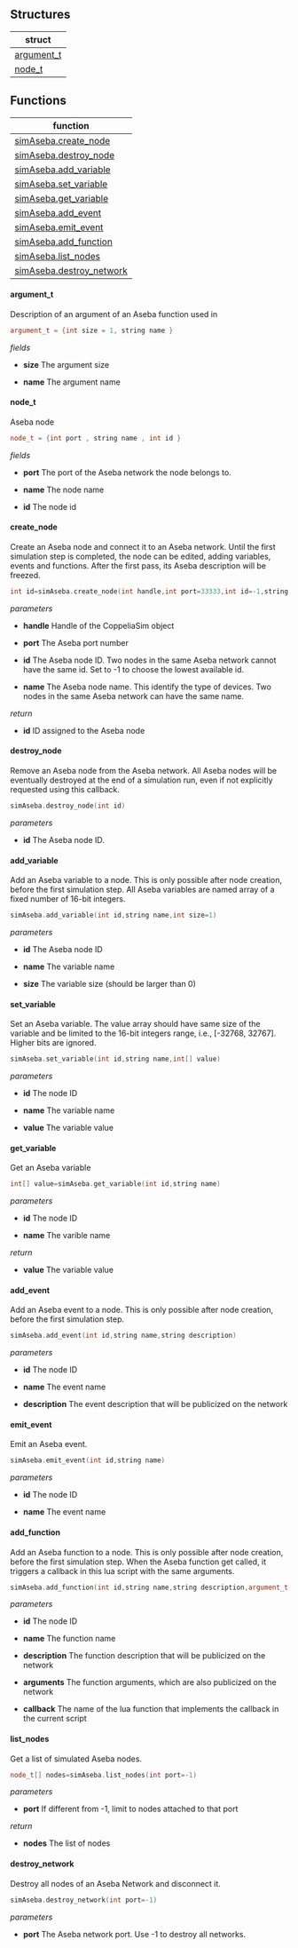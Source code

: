 ## Structures
| struct |
|----|
| [argument_t](#argument_t) |
| [node_t](#node_t) |


## Functions
| function |
|----|
| [simAseba.create_node](#create_node) |
| [simAseba.destroy_node](#destroy_node) |
| [simAseba.add_variable](#add_variable) |
| [simAseba.set_variable](#set_variable) |
| [simAseba.get_variable](#get_variable) |
| [simAseba.add_event](#add_event) |
| [simAseba.emit_event](#emit_event) |
| [simAseba.add_function](#add_function) |
| [simAseba.list_nodes](#list_nodes) |
| [simAseba.destroy_network](#destroy_network) |




#### argument_t
Description of an argument of an Aseba function used in 
```C++
argument_t = {int size = 1, string name }
```
*fields*

  - **size** The argument size

  - **name** The argument name



#### node_t
Aseba node
```C++
node_t = {int port , string name , int id }
```
*fields*

  - **port** The port of the Aseba network the node belongs to.

  - **name** The node name

  - **id** The node id






#### create_node


Create an Aseba node and connect it to an Aseba network. Until the first simulation step is completed, the node can be edited, adding variables, events and functions. After the first pass, its Aseba description will be freezed.
```C++
int id=simAseba.create_node(int handle,int port=33333,int id=-1,string name="node")
```
*parameters*

  - **handle** Handle of the CoppeliaSim object

  - **port** The Aseba port number

  - **id** The Aseba node ID. Two nodes in the same Aseba network cannot have the same id. Set to -1 to choose the lowest available id.

  - **name** The Aseba node name. This identify the type of devices. Two nodes in the same Aseba network can have the same name.

*return*

  - **id** ID assigned to the Aseba node




#### destroy_node


Remove an Aseba node from the Aseba network. All Aseba nodes will be eventually destroyed at the end of a simulation run, even if not explicitly requested using this callback.
```C++
simAseba.destroy_node(int id)
```
*parameters*

  - **id** The Aseba node ID.






#### add_variable


Add an Aseba variable to a node. This is only possible after node creation, before the first simulation step. All Aseba variables are named array of a fixed number of 16-bit integers.
```C++
simAseba.add_variable(int id,string name,int size=1)
```
*parameters*

  - **id** The Aseba node ID

  - **name** The variable name

  - **size** The variable size (should be larger than 0)






#### set_variable


Set an Aseba variable. The value array should have same size of the variable and be limited to the 16-bit integers range, i.e., [-32768, 32767]. Higher bits are ignored.
```C++
simAseba.set_variable(int id,string name,int[] value)
```
*parameters*

  - **id** The node ID

  - **name** The variable name

  - **value** The variable value






#### get_variable


Get an Aseba variable
```C++
int[] value=simAseba.get_variable(int id,string name)
```
*parameters*

  - **id** The node ID

  - **name** The varible name

*return*

  - **value** The variable value




#### add_event


Add an Aseba event to a node. This is only possible after node creation, before the first simulation step.
```C++
simAseba.add_event(int id,string name,string description)
```
*parameters*

  - **id** The node ID

  - **name** The event name

  - **description** The event description that will be publicized on the network






#### emit_event


Emit an Aseba event.
```C++
simAseba.emit_event(int id,string name)
```
*parameters*

  - **id** The node ID

  - **name** The event name






#### add_function


Add an Aseba function to a node. This is only possible after node creation, before the first simulation step. When the Aseba function get called, it triggers a callback in this lua script with the same arguments.
```C++
simAseba.add_function(int id,string name,string description,argument_t[] arguments,string callback)
```
*parameters*

  - **id** The node ID

  - **name** The function name

  - **description** The function description that will be publicized on the network

  - **arguments** The function arguments, which are also publicized on the network

  - **callback** The name of the lua function that implements the callback in the current script






#### list_nodes


Get a list of simulated Aseba nodes.
```C++
node_t[] nodes=simAseba.list_nodes(int port=-1)
```
*parameters*

  - **port** If different from -1, limit to nodes attached to that port

*return*

  - **nodes** The list of nodes




#### destroy_network


Destroy all nodes of an Aseba Network and disconnect it.
```C++
simAseba.destroy_network(int port=-1)
```
*parameters*

  - **port** The Aseba network port. Use -1 to destroy all networks.




